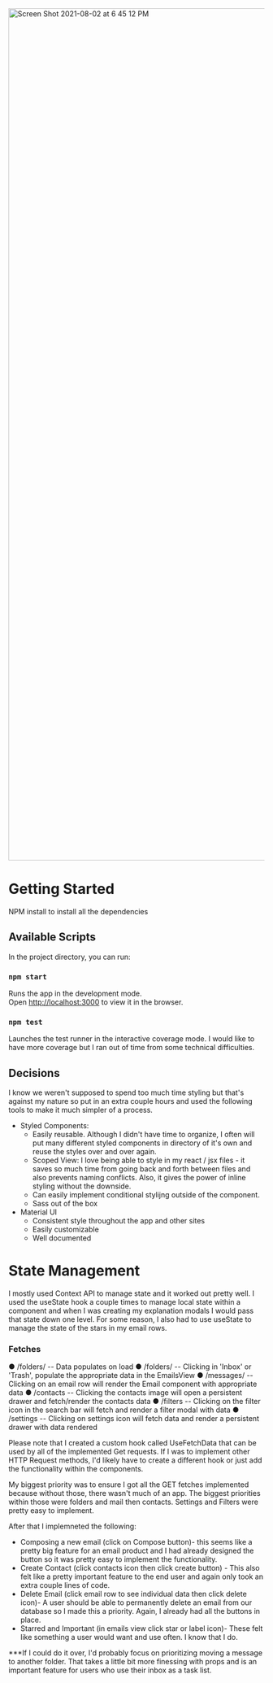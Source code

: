 <img width="1676" alt="Screen Shot 2021-08-02 at 6 45 12 PM" src="https://user-images.githubusercontent.com/63320350/127932868-88815899-95c6-4910-b3d4-d043b1d7e432.png">

# Getting Started

NPM install to install all the dependencies

## Available Scripts

In the project directory, you can run:

### `npm start`

Runs the app in the development mode.\
Open [http://localhost:3000](http://localhost:3000) to view it in the browser.

### `npm test`

Launches the test runner in the interactive coverage mode.
I would like to have more coverage but I ran out of time from some technical difficulties.

## Decisions

I know we weren't supposed to spend too much time styling but that's against my nature so put in an extra couple hours and used the following tools to make it much simpler of a process.

- Styled Components:
  - Easily reusable. Although I didn't have time to organize, I often will put many different styled components in directory of it's own and reuse the styles over and over again.
  - Scoped View: I love being able to style in my react / jsx files - it saves so much time from going back and forth between files and also prevents naming conflicts. Also, it gives the power of inline styling without the downside.
  - Can easily implement conditional stylijng outside of the component.
  - Sass out of the box
- Material UI
  - Consistent style throughout the app and other sites
  - Easily customizable
  - Well documented

# State Management

I mostly used Context API to manage state and it worked out pretty well. I used the useState hook a couple times to manage local state within a component and when I was creating my explanation modals I would pass that state down one level. For some reason, I also had to use useState to manage the state of the stars in my email rows.

### Fetches

● /folders/ -- Data populates on load
● /folders/<folder-name> -- Clicking in 'Inbox' or 'Trash', populate the appropriate data in the EmailsView
● /messages/<message-id> -- Clicking on an email row will render the Email component with appropriate data
● /contacts -- Clicking the contacts image will open a persistent drawer and fetch/render the contacts data
● /filters -- Clicking on the filter icon in the search bar will fetch and render a filter modal with data
● /settings -- Clicking on settings icon will fetch data and render a persistent drawer with data rendered

Please note that I created a custom hook called UseFetchData that can be used by all of the implemented Get requests. If I was to implement other HTTP Request methods, I'd likely have to create a different hook or just add the functionality within the components.

My biggest priority was to ensure I got all the GET fetches implemented because without those, there wasn't much of an app. The biggest priorities within those were folders and mail then contacts. Settings and Filters were pretty easy to implement.

After that I implemneted the following:

- Composing a new email (click on Compose button)- this seems like a pretty big feature for an email product and I had already designed the button so it was pretty easy to implement the functionality.
- Create Contact (click contacts icon then click create button) - This also felt like a pretty important feature to the end user and again only took an extra couple lines of code.
- Delete Email (click email row to see individual data then click delete icon)- A user should be able to permanently delete an email from our database so I made this a priority. Again, I already had all the buttons in place.
- Starred and Important (in emails view click star or label icon)- These felt like something a user would want and use often. I know that I do.

\*\*\*If I could do it over, I'd probably focus on prioritizing moving a message to another folder. That takes a little bit more finessing with props and is an important feature for users who use their inbox as a task list.

